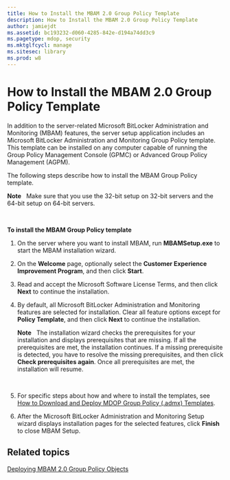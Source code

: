 ```yaml
---
title: How to Install the MBAM 2.0 Group Policy Template
description: How to Install the MBAM 2.0 Group Policy Template
author: jamiejdt
ms.assetid: bc193232-d060-4285-842e-d194a74dd3c9
ms.pagetype: mdop, security
ms.mktglfcycl: manage
ms.sitesec: library
ms.prod: w8
---
```



# How to Install the MBAM 2.0 Group Policy Template


In addition to the server-related Microsoft BitLocker Administration and Monitoring (MBAM) features, the server setup application includes an Microsoft BitLocker Administration and Monitoring Group Policy template. This template can be installed on any computer capable of running the Group Policy Management Console (GPMC) or Advanced Group Policy Management (AGPM).

The following steps describe how to install the MBAM Group Policy template.

**Note**  
Make sure that you use the 32-bit setup on 32-bit servers and the 64-bit setup on 64-bit servers.

 

**To install the MBAM Group Policy template**

1.  On the server where you want to install MBAM, run **MBAMSetup.exe** to start the MBAM installation wizard.

2.  On the **Welcome** page, optionally select the **Customer Experience Improvement Program**, and then click **Start**.

3.  Read and accept the Microsoft Software License Terms, and then click **Next** to continue the installation.

4.  By default, all Microsoft BitLocker Administration and Monitoring features are selected for installation. Clear all feature options except for **Policy Template**, and then click **Next** to continue the installation.

    **Note**  
    The installation wizard checks the prerequisites for your installation and displays prerequisites that are missing. If all the prerequisites are met, the installation continues. If a missing prerequisite is detected, you have to resolve the missing prerequisites, and then click **Check prerequisites again**. Once all prerequisites are met, the installation will resume.

     

5.  For specific steps about how and where to install the templates, see [How to Download and Deploy MDOP Group Policy (.admx) Templates](http://technet.microsoft.com/library/dn659707.aspx).

6.  After the Microsoft BitLocker Administration and Monitoring Setup wizard displays installation pages for the selected features, click **Finish** to close MBAM Setup.

## Related topics


[Deploying MBAM 2.0 Group Policy Objects](deploying-mbam-20-group-policy-objects-mbam-2.md)

 

 





